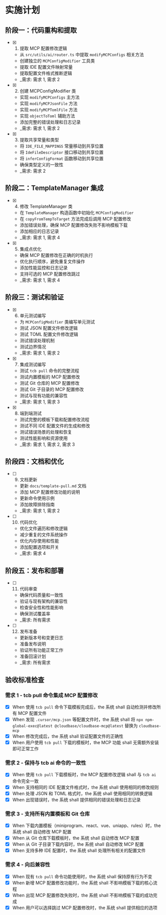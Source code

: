 # 实施计划

## 阶段一：代码重构和提取

- [x]   1. 提取 MCP 配置修改逻辑
    - 从 `src/utils/ai/router.ts` 中提取 `modifyMCPConfigs` 相关方法
    - 创建独立的 `MCPConfigModifier` 工具类
    - 提取 IDE 配置文件映射常量
    - 提取配置文件格式推断逻辑
    - \_需求: 需求 1, 需求 2

- [x]   2. 创建 MCPConfigModifier 类
    - 实现 `modifyMCPConfigs` 主方法
    - 实现 `modifyMCPJsonFile` 方法
    - 实现 `modifyMCPTomlFile` 方法
    - 实现 `objectToToml` 辅助方法
    - 添加完整的错误处理和日志记录
    - \_需求: 需求 1, 需求 2

- [x]   3. 提取共享常量和类型
    - 将 `IDE_FILE_MAPPINGS` 常量移动到共享位置
    - 将 `IdeFileDescriptor` 接口移动到共享位置
    - 将 `inferConfigFormat` 函数移动到共享位置
    - 确保类型定义的一致性
    - \_需求: 需求 2

## 阶段二：TemplateManager 集成

- [x]   4. 修改 TemplateManager 类
    - 在 `TemplateManager` 构造函数中初始化 `MCPConfigModifier`
    - 在 `copyFromTempToTarget` 方法完成后调用 MCP 配置修改
    - 添加错误处理，确保 MCP 配置修改失败不影响模板下载
    - 添加相应的日志记录
    - \_需求: 需求 1, 需求 4

- [x]   5. 集成点优化
    - 确保 MCP 配置修改在正确的时机执行
    - 优化执行顺序，避免重复文件操作
    - 添加性能监控和日志记录
    - 支持可选的 MCP 配置修改跳过
    - \_需求: 需求 1, 需求 4

## 阶段三：测试和验证

- [x]   6. 单元测试编写
    - 为 `MCPConfigModifier` 类编写单元测试
    - 测试 JSON 配置文件修改逻辑
    - 测试 TOML 配置文件修改逻辑
    - 测试错误处理机制
    - 测试边界情况
    - \_需求: 需求 1, 需求 2

- [x]   7. 集成测试编写
    - 测试 `tcb pull` 命令的完整流程
    - 测试内置模板的 MCP 配置修改
    - 测试 Git 仓库的 MCP 配置修改
    - 测试 Git 子目录的 MCP 配置修改
    - 测试与现有功能的兼容性
    - \_需求: 需求 1, 需求 3

- [x]   8. 端到端测试
    - 测试完整的模板下载和配置修改流程
    - 测试不同 IDE 配置文件的生成和修改
    - 测试错误场景的处理和恢复
    - 测试性能影响和资源使用
    - \_需求: 需求 1, 需求 2, 需求 3

## 阶段四：文档和优化

- [ ]   9. 文档更新
    - 更新 `docs/template-pull.md` 文档
    - 添加 MCP 配置修改功能的说明
    - 更新命令使用示例
    - 添加故障排除指南
    - \_需求: 需求 1, 需求 2

- [ ]   10. 代码优化
    - 优化文件遍历和修改逻辑
    - 减少重复的文件系统操作
    - 优化内存使用和性能
    - 添加配置选项和开关
    - \_需求: 需求 4

## 阶段五：发布和部署

- [ ]   11. 代码审查
    - 确保代码质量和一致性
    - 验证与现有架构的兼容性
    - 检查安全性和性能影响
    - 确保测试覆盖率
    - \_需求: 所有需求

- [ ]   12. 发布准备
    - 更新版本号和变更日志
    - 准备发布说明
    - 验证所有功能正常工作
    - 准备回滚计划
    - \_需求: 所有需求

## 验收标准检查

### 需求 1 - tcb pull 命令集成 MCP 配置修改

- [x] When 使用 `tcb pull` 命令下载模板完成后，the 系统 shall 自动检测并修改所有 MCP 配置文件
- [x] When 发现 `.cursor/mcp.json` 等配置文件时，the 系统 shall 将 `npx npm-global-exec@latest @cloudbase/cloudbase-mcp@latest` 替换为 `cloudbase-mcp`
- [x] When 修改完成后，the 系统 shall 验证配置文件的正确性
- [x] When 用户使用 `tcb pull` 下载的模板时，the MCP 功能 shall 无需额外安装即可正常工作

### 需求 2 - 保持与 tcb ai 命令的一致性

- [x] When 使用 `tcb pull` 下载模板时，the MCP 配置修改逻辑 shall 与 `tcb ai` 命令完全一致
- [x] When 支持相同的 IDE 配置文件格式时，the 系统 shall 使用相同的修改规则
- [x] When 处理 JSON 和 TOML 格式时，the 系统 shall 使用相同的转换逻辑
- [x] When 出现错误时，the 系统 shall 提供相同的错误处理和日志记录

### 需求 3 - 支持所有内置模板和 Git 仓库

- [x] When 下载内置模板（miniprogram、react、vue、uniapp、rules）时，the 系统 shall 自动修改 MCP 配置
- [x] When 从 Git 仓库下载模板时，the 系统 shall 自动修改 MCP 配置
- [x] When 从 Git 子目录下载内容时，the 系统 shall 自动修改 MCP 配置
- [x] When 支持多种 IDE 配置时，the 系统 shall 处理所有相关的配置文件

### 需求 4 - 向后兼容性

- [x] When 现有 `tcb pull` 命令功能使用时，the 系统 shall 保持原有行为不变
- [x] When 新增 MCP 配置修改功能时，the 系统 shall 不影响模板下载的核心流程
- [x] When 出现 MCP 配置修改失败时，the 系统 shall 不影响模板下载的成功完成
- [x] When 用户可以选择跳过 MCP 配置修改时，the 系统 shall 提供相应的选项
